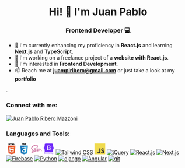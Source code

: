 <h1 border-bottom="none" align="center">Hi! 👋 I'm Juan Pablo</h1>
<h3 align="center">Frontend Developer 💻</h3>

- 🌱 I'm currently enhancing my proficiency in **React.js** and learning **Next.js** and **TypeScript**.
- 🔭 I'm working on a freelance project of a **website with React.js**.
- 👀 I'm interested in **Frontend Development**.
- 📫 Reach me at **juampiribero@gmail.com** or just take a look at my <a href="https://riberomazzoniportfolio.netlify.app/" style="text-decoration: none" target="_blank">**portfolio**</a>
</p>.

<h3>Connect with me:</h3>
<p>
<a href="https://www.linkedin.com/in/juanpabloriberomazzoni/" target="_blank"><img align="center" src="https://raw.githubusercontent.com/rahuldkjain/github-profile-readme-generator/master/src/images/icons/Social/linked-in-alt.svg" alt="Juan Pablo Ribero Mazzoni" height="20" width="30" /></a>
</p>

<h3>Languages and Tools:</h3>
<p>
<a href="https://www.w3schools.com/html/" target="_blank"><img src="https://raw.githubusercontent.com/devicons/devicon/master/icons/html5/html5-original-wordmark.svg" alt="HTML5" width="30" height="30"/></a>
<a href="https://www.w3schools.com/css/" target="_blank"><img src="https://raw.githubusercontent.com/devicons/devicon/master/icons/css3/css3-original-wordmark.svg" alt="CSS3" width="30" height="30"/></a>
<a href="https://sass-lang.com" target="_blank"> <img src="https://raw.githubusercontent.com/devicons/devicon/master/icons/sass/sass-original.svg" alt="sass" width="30" height="30"/></a>
<a href="https://getbootstrap.com" target="_blank"> <img src="https://raw.githubusercontent.com/devicons/devicon/master/icons/bootstrap/bootstrap-plain-wordmark.svg" alt="Bootstrap" width="30" height="30"/></a>
<a href="https://tailwindcss.com/" target="_blank"> <img src="https://upload.wikimedia.org/wikipedia/commons/d/d5/Tailwind_CSS_Logo.svg" alt="Tailwind CSS" width="30" height="30"/></a>
<a href="https://www.w3schools.com/js/" target="_blank"> <img src="https://raw.githubusercontent.com/devicons/devicon/master/icons/javascript/javascript-original.svg" alt="JavaScript" width="30" height="30"/></a>
<a href="https://jquery.com/" target="_blank"> <img src="https://avatars.githubusercontent.com/u/70142?s=200&v=4" alt="jQuery" width="30" height="30"/></a>
<a href="https://es.reactjs.org/" target="_blank"> <img src="https://reactnative.dev/img/header_logo.svg" alt="React.js" width="30" height="30"/></a>
<a href="https://nextjs.org/" target="_blank"> <img src="https://upload.wikimedia.org/wikipedia/commons/8/8e/Nextjs-logo.svg" alt="Next.js" width="30" height="30"/></a>
<a href="https://firebase.google.com/" target="_blank"> <img src="https://www.gstatic.com/mobilesdk/160503_mobilesdk/logo/2x/firebase_96dp.png" alt="Firebase" width="30" height="30"/></a>
<a href="https://www.python.org/" target="_blank"> <img src="https://upload.wikimedia.org/wikipedia/commons/thumb/c/c3/Python-logo-notext.svg/165px-Python-logo-notext.svg.png" alt="Python" width="30" height="30"/></a>
<a href="https://www.djangoproject.com/" target="_blank"> <img src="https://upload.wikimedia.org/wikipedia/commons/thumb/7/75/Django_logo.svg/1920px-Django_logo.svg.png" alt="django" width="50" height="30"/></a>
<a href="https://angular.io/" target="_blank"> <img src="https://upload.wikimedia.org/wikipedia/commons/thumb/c/cf/Angular_full_color_logo.svg/1200px-Angular_full_color_logo.svg.png" alt="Angular" width="30" height="30"/></a>
<a href="https://git-scm.com/" target="_blank"> <img src="https://www.vectorlogo.zone/logos/git-scm/git-scm-icon.svg" alt="git" width="30" height="30"/></a>
</p>

